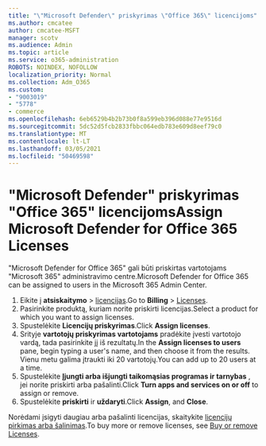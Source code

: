 ```yaml
---
title: "\"Microsoft Defender\" priskyrimas \"Office 365\" licencijoms"
ms.author: cmcatee
author: cmcatee-MSFT
manager: scotv
ms.audience: Admin
ms.topic: article
ms.service: o365-administration
ROBOTS: NOINDEX, NOFOLLOW
localization_priority: Normal
ms.collection: Adm_O365
ms.custom:
- "9003019"
- "5778"
- commerce
ms.openlocfilehash: 6eb6529b4b2b73b0f8a599eb396d088e77e9516d
ms.sourcegitcommit: 5dc52d5fcb2833fbbc064edb783e609d8eef79c0
ms.translationtype: MT
ms.contentlocale: lt-LT
ms.lasthandoff: 03/05/2021
ms.locfileid: "50469598"
---
```

# <a name="assign-microsoft-defender-for-office-365-licenses"></a><span data-ttu-id="daf71-102">"Microsoft Defender" priskyrimas "Office 365" licencijoms</span><span class="sxs-lookup"><span data-stu-id="daf71-102">Assign Microsoft Defender for Office 365 Licenses</span></span>

<span data-ttu-id="daf71-103">"Microsoft Defender for Office 365" gali būti priskirtas vartotojams "Microsoft 365" administravimo centre.</span><span class="sxs-lookup"><span data-stu-id="daf71-103">Microsoft Defender for Office 365 can be assigned to users in the Microsoft 365 Admin Center.</span></span>

1. <span data-ttu-id="daf71-104">Eikite į **atsiskaitymo**  >  [licencijas](https://go.microsoft.com/fwlink/p/?linkid=842264).</span><span class="sxs-lookup"><span data-stu-id="daf71-104">Go to **Billing** > [Licenses](https://go.microsoft.com/fwlink/p/?linkid=842264).</span></span>
2. <span data-ttu-id="daf71-105">Pasirinkite produktą, kuriam norite priskirti licencijas.</span><span class="sxs-lookup"><span data-stu-id="daf71-105">Select a product for which you want to assign licenses.</span></span>
3. <span data-ttu-id="daf71-106">Spustelėkite **Licencijų priskyrimas**.</span><span class="sxs-lookup"><span data-stu-id="daf71-106">Click **Assign licenses**.</span></span>
4. <span data-ttu-id="daf71-107">Srityje **vartotojų priskyrimas vartotojams**  pradėkite įvesti vartotojo vardą, tada pasirinkite jį iš rezultatų.</span><span class="sxs-lookup"><span data-stu-id="daf71-107">In the **Assign licenses to users**  pane, begin typing a user's name, and then choose it from the results.</span></span> <span data-ttu-id="daf71-108">Vienu metu galima įtraukti iki 20 vartotojų.</span><span class="sxs-lookup"><span data-stu-id="daf71-108">You can add up to 20 users at a time.</span></span>
5. <span data-ttu-id="daf71-109">Spustelėkite **Įjungti arba išjungti taikomąsias programas ir tarnybas**  , jei norite priskirti arba pašalinti.</span><span class="sxs-lookup"><span data-stu-id="daf71-109">Click **Turn apps and services on or off**  to assign or remove.</span></span>
6. <span data-ttu-id="daf71-110">Spustelėkite **priskirti** ir  **uždaryti**.</span><span class="sxs-lookup"><span data-stu-id="daf71-110">Click **Assign**, and  **Close**.</span></span>

<span data-ttu-id="daf71-111">Norėdami įsigyti daugiau arba pašalinti licencijas, skaitykite [licencijų pirkimas arba šalinimas](https://docs.microsoft.com/microsoft-365/commerce/licenses/buy-licenses#buy-or-remove-licenses-for-your-business-subscription).</span><span class="sxs-lookup"><span data-stu-id="daf71-111">To buy more or remove licenses, see [Buy or remove Licenses](https://docs.microsoft.com/microsoft-365/commerce/licenses/buy-licenses#buy-or-remove-licenses-for-your-business-subscription).</span></span>